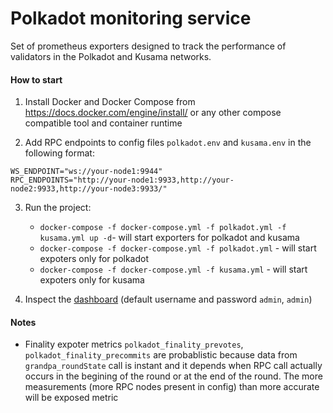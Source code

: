 # Polkadot monitoring service

Set of prometheus exporters designed to track the performance of validators in the Polkadot and Kusama networks.

#### How to start

1. Install Docker and Docker Compose from https://docs.docker.com/engine/install/ or any other compose compatible tool and container runtime

2. Add RPC endpoints to config files `polkadot.env` and `kusama.env` in the following format:

```
WS_ENDPOINT="ws://your-node1:9944"
RPC_ENDPOINTS="http://your-node1:9933,http://your-node2:9933,http://your-node3:9933/"
```

3. Run the project:
    * `docker-compose -f docker-compose.yml -f polkadot.yml -f kusama.yml up -d`-  will start exporters for polkadot and kusama
    * `docker-compose -f docker-compose.yml -f polkadot.yml` - will start expoters only for polkadot
    * `docker-compose -f docker-compose.yml -f kusama.yml` - will start expoters only for kusama

4. Inspect the [dashboard](http://127.0.0.1:3000/d/fDrj0_EGz/p2p-org-polkadot-kusama-dashboard?orgId=1) (default username and password `admin`, `admin`)


#### Notes

* Finality expoter metrics `polkadot_finality_prevotes`, `polkadot_finality_precommits` are probablistic because data from `grandpa_roundState` call is instant and it depends when RPC call actually occurs in the begining of the round or at the end of the round. The more measurements (more RPC nodes present in config) than more accurate will be exposed metric